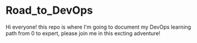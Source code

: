 # Road_to_DevOps
Hi everyone! this repo is where I'm going to document my DevOps learning path from 0 to expert, please join me in this excting adventure!

